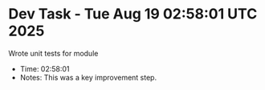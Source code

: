 # Dev Task - Tue Aug 19 02:58:01 UTC 2025
Wrote unit tests for module
- Time: 02:58:01
- Notes: This was a key improvement step.
